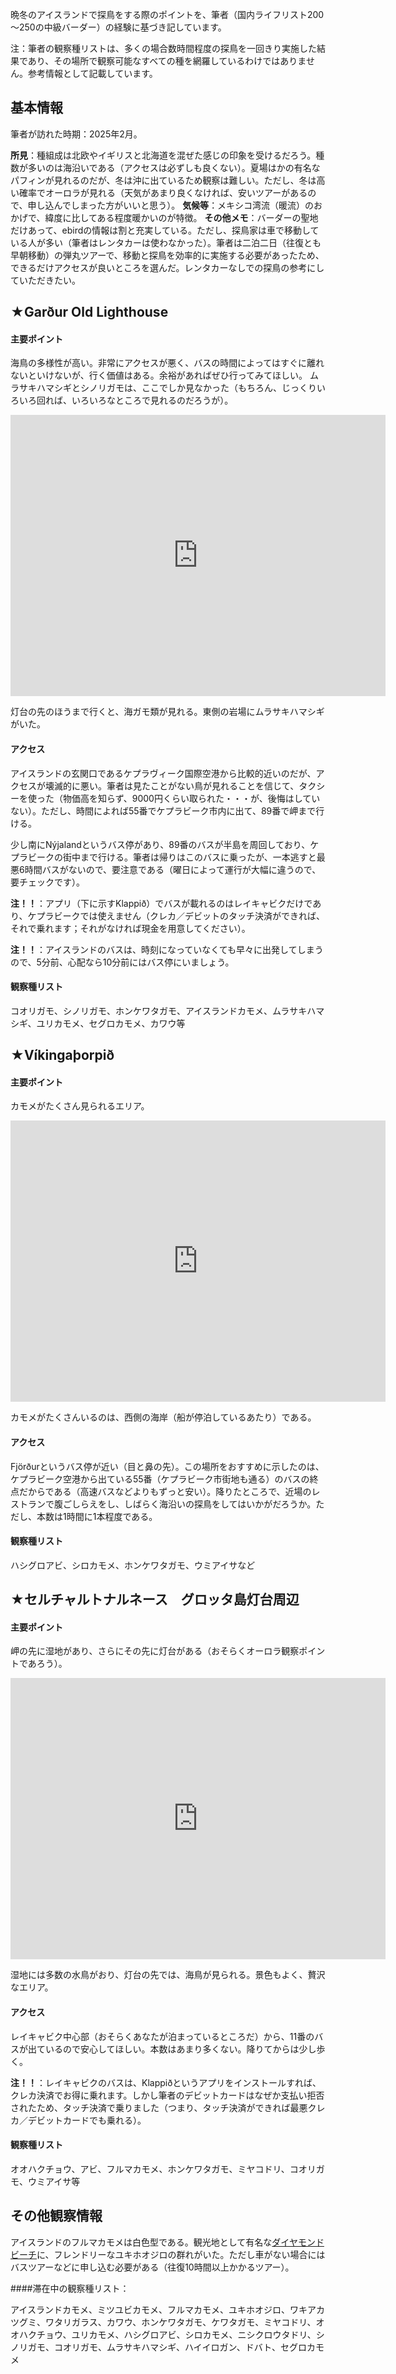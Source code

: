 晩冬のアイスランドで探鳥をする際のポイントを、筆者（国内ライフリスト200～250の中級バーダー）の経験に基づき記しています。

注：筆者の観察種リストは、多くの場合数時間程度の探鳥を一回きり実施した結果であり、その場所で観察可能なすべての種を網羅しているわけではありません。参考情報として記載しています。

## 基本情報

筆者が訪れた時期：2025年2月。

__所見__：種組成は北欧やイギリスと北海道を混ぜた感じの印象を受けるだろう。種数が多いのは海沿いである（アクセスは必ずしも良くない）。夏場はかの有名なパフィンが見れるのだが、冬は沖に出ているため観察は難しい。ただし、冬は高い確率でオーロラが見れる（天気があまり良くなければ、安いツアーがあるので、申し込んでしまった方がいいと思う）。
__気候等__：メキシコ湾流（暖流）のおかげで、緯度に比してある程度暖かいのが特徴。
__その他メモ__：バーダーの聖地だけあって、ebirdの情報は割と充実している。ただし、探鳥家は車で移動している人が多い（筆者はレンタカーは使わなかった）。筆者は二泊二日（往復とも早朝移動）の弾丸ツアーで、移動と探鳥を効率的に実施する必要があったため、できるだけアクセスが良いところを選んだ。レンタカーなしでの探鳥の参考にしていただきたい。


## ★Garður Old Lighthouse

#### 主要ポイント

海鳥の多様性が高い。非常にアクセスが悪く、バスの時間によってはすぐに離れないといけないが、行く価値はある。余裕があればぜひ行ってみてほしい。
ムラサキハマシギとシノリガモは、ここでしか見なかった（もちろん、じっくりいろいろ回れば、いろいろなところで見れるのだろうが）。
<iframe src="https://www.google.com/maps/embed?pb=!1m18!1m12!1m3!1d5385.2153285253335!2d-22.702227306470302!3d64.08294706203527!2m3!1f0!2f0!3f0!3m2!1i1024!2i768!4f13.1!3m3!1m2!1s0x48d60001c7851265%3A0x8e4f97d950014458!2sGar%C3%B0ur%20Old%20Lighthouse!5e1!3m2!1sja!2sjp!4v1742911330038!5m2!1sja!2sjp" width="600" height="450" style="border:0;" allowfullscreen="" loading="lazy" referrerpolicy="no-referrer-when-downgrade"></iframe>

灯台の先のほうまで行くと、海ガモ類が見れる。東側の岩場にムラサキハマシギがいた。


#### アクセス

アイスランドの玄関口であるケプラヴィーク国際空港から比較的近いのだが、アクセスが壊滅的に悪い。筆者は見たことがない鳥が見れることを信じて、タクシーを使った（物価高を知らず、9000円くらい取られた・・・が、後悔はしていない）。ただし、時間によれば55番でケプラビーク市内に出て、89番で岬まで行ける。

少し南にNýjalandというバス停があり、89番のバスが半島を周回しており、ケプラビークの街中まで行ける。筆者は帰りはこのバスに乗ったが、一本逃すと最悪6時間バスがないので、要注意である（曜日によって運行が大幅に違うので、要チェックです）。

__注！！__：アプリ（下に示すKlappið）でバスが載れるのはレイキャビクだけであり、ケプラビークでは使えません（クレカ／デビットのタッチ決済ができれば、それで乗れます；それがなければ現金を用意してください）。

__注！！__：アイスランドのバスは、時刻になっていなくても早々に出発してしまうので、5分前、心配なら10分前にはバス停にいましょう。

#### 観察種リスト

コオリガモ、シノリガモ、ホンケワタガモ、アイスランドカモメ、ムラサキハマシギ、ユリカモメ、セグロカモメ、カワウ等


## ★Víkingaþorpið

#### 主要ポイント

カモメがたくさん見られるエリア。
<iframe src="https://www.google.com/maps/embed?pb=!1m18!1m12!1m3!1d1402.3106646394976!2d-21.958914861661896!3d64.06532945631672!2m3!1f0!2f0!3f0!3m2!1i1024!2i768!4f13.1!3m3!1m2!1s0x48d60c5634c4b9cd%3A0xca5a79687bb2776a!2zVsOta2luZ2HDvm9ycGnDsA!5e1!3m2!1sja!2sjp!4v1742912238771!5m2!1sja!2sjp" width="600" height="450" style="border:0;" allowfullscreen="" loading="lazy" referrerpolicy="no-referrer-when-downgrade"></iframe>

カモメがたくさんいるのは、西側の海岸（船が停泊しているあたり）である。


#### アクセス

Fjörðurというバス停が近い（目と鼻の先）。この場所をおすすめに示したのは、ケプラビーク空港から出ている55番（ケプラビーク市街地も通る）のバスの終点だからである（高速バスなどよりもずっと安い）。降りたところで、近場のレストランで腹ごしらえをし、しばらく海沿いの探鳥をしてはいかがだろうか。ただし、本数は1時間に1本程度である。


#### 観察種リスト

ハシグロアビ、シロカモメ、ホンケワタガモ、ウミアイサなど

## ★セルチャルトナルネース　グロッタ島灯台周辺

#### 主要ポイント

岬の先に湿地があり、さらにその先に灯台がある（おそらくオーロラ観察ポイントであろう）。
<iframe src="https://www.google.com/maps/embed?pb=!1m17!1m12!1m3!1d4365.309345559078!2d-22.011465430350317!3d64.15687977639134!2m3!1f0!2f0!3f0!3m2!1i1024!2i768!4f13.1!3m2!1m1!2zNjTCsDA5JzI1LjgiTiAyMsKwMDAnMzMuMCJX!5e1!3m2!1sja!2sjp!4v1742912658107!5m2!1sja!2sjp" width="600" height="450" style="border:0;" allowfullscreen="" loading="lazy" referrerpolicy="no-referrer-when-downgrade"></iframe>

湿地には多数の水鳥がおり、灯台の先では、海鳥が見られる。景色もよく、贅沢なエリア。


#### アクセス

レイキャビク中心部（おそらくあなたが泊まっているところだ）から、11番のバスが出ているので安心してほしい。本数はあまり多くない。降りてからは少し歩く。

__注！！__：レイキャビクのバスは、Klappiðというアプリをインストールすれば、クレカ決済でお得に乗れます。しかし筆者のデビットカードはなぜか支払い拒否されたため、タッチ決済で乗りました（つまり、タッチ決済ができれば最悪クレカ／デビットカードでも乗れる）。


#### 観察種リスト

オオハクチョウ、アビ、フルマカモメ、ホンケワタガモ、ミヤコドリ、コオリガモ、ウミアイサ等



## その他観察情報

アイスランドのフルマカモメは白色型である。観光地として有名な<a href="https://maps.app.goo.gl/Aaumi5foSmCeusm46">ダイヤモンドビーチ</a>に、フレンドリーなユキホオジロの群れがいた。ただし車がない場合にはバスツアーなどに申し込む必要がある（往復10時間以上かかるツアー）。


####滞在中の観察種リスト：

アイスランドカモメ、ミツユビカモメ、フルマカモメ、ユキホオジロ、ワキアカツグミ、ワタリガラス、カワウ、ホンケワタガモ、ケワタガモ、ミヤコドリ、オオハクチョウ、ユリカモメ、ハシグロアビ、シロカモメ、ニシクロウタドリ、シノリガモ、コオリガモ、ムラサキハマシギ、ハイイロガン、ドバト、セグロカモメ



